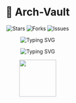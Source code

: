 <div align="center">

# 🏰 Arch-Vault

![Stars](https://img.shields.io/github/stars/ArchIsDead/Arch-Vault?style=social&logo=stars&color=gold)
![Forks](https://img.shields.io/github/forks/ArchIsDead/Arch-Vault?style=social&logo=git&color=blue)
![Issues](https://img.shields.io/github/issues/ArchIsDead/Arch-Vault?color=red&logo=git)

![Typing SVG](https://readme-typing-svg.demolab.com?font=Fira+Code&pause=1000&color=FF7F50&width=435&lines=Welcome+to+Arch-Vault!;Roblox+Script+Vault;Get+Various+Script;Uploaded+by+ArchIsDead)

![Typing SVG](https://readme-typing-svg.demolab.com?font=Fira+Code&pause=1000&color=FF7F50&width=435&lines=Use+at+your+own+risk!)

<img src="https://img.shields.io/badge/Language-Lua-blue?logo=lua" width="100">

</div>
